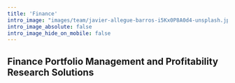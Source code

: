 ```yaml
---
title: 'Finance'
intro_image: "images/team/javier-allegue-barros-i5Kx0P8A0d4-unsplash.jpg"
intro_image_absolute: false
intro_image_hide_on_mobile: false
---
```


## Finance Portfolio Management and Profitability Research Solutions

